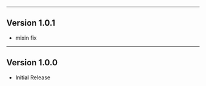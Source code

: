 ------------------------------------------------------
Version 1.0.1
------------------------------------------------------
- mixin fix

------------------------------------------------------
Version 1.0.0
------------------------------------------------------
- Initial Release
